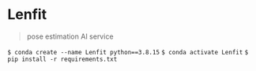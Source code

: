 # Lenfit
> pose estimation AI service

```$ conda create --name Lenfit python==3.8.15```
```$ conda activate Lenfit```
```$ pip install -r requirements.txt```
